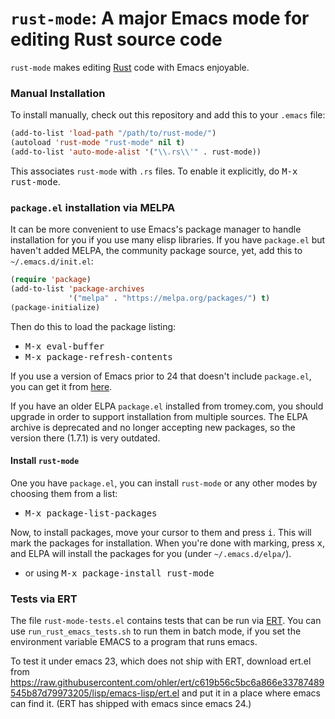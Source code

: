 `rust-mode`: A major Emacs mode for editing Rust source code
============================================================

`rust-mode` makes editing [Rust](http://rust-lang.org) code with Emacs
enjoyable.


### Manual Installation

To install manually, check out this repository and add this to your
`.emacs` file:

```lisp
(add-to-list 'load-path "/path/to/rust-mode/")
(autoload 'rust-mode "rust-mode" nil t)
(add-to-list 'auto-mode-alist '("\\.rs\\'" . rust-mode))
```

This associates `rust-mode` with `.rs` files. To enable it explicitly, do
<kbd>M-x rust-mode</kbd>.

### `package.el` installation via MELPA

It can be more convenient to use Emacs's package manager to handle
installation for you if you use many elisp libraries. If you have
`package.el` but haven't added MELPA, the community
package source, yet, add this to `~/.emacs.d/init.el`:

```lisp
(require 'package)
(add-to-list 'package-archives
             '("melpa" . "https://melpa.org/packages/") t)
(package-initialize)
```

Then do this to load the package listing:

* <kbd>M-x eval-buffer</kbd>
* <kbd>M-x package-refresh-contents</kbd>

If you use a version of Emacs prior to 24 that doesn't include
`package.el`, you can get it from [here](http://git.savannah.gnu.org/gitweb/?p=emacs.git;a=blob_plain;hb=ba08b24186711eaeb3748f3d1f23e2c2d9ed0d09;f=lisp/emacs-lisp/package.el).

If you have an older ELPA `package.el` installed from tromey.com, you
should upgrade in order to support installation from multiple sources.
The ELPA archive is deprecated and no longer accepting new packages,
so the version there (1.7.1) is very outdated.

#### Install `rust-mode`

One you have `package.el`, you can install `rust-mode` or any other
modes by choosing them from a list:

* <kbd>M-x package-list-packages</kbd>

Now, to install packages, move your cursor to them and press
<kbd>i</kbd>. This will mark the packages for installation. When
you're done with marking, press <kbd>x</kbd>, and ELPA will install
the packages for you (under `~/.emacs.d/elpa/`).

* or using <kbd>M-x package-install rust-mode</kbd>

### Tests via ERT

The file `rust-mode-tests.el` contains tests that can be run via
[ERT](http://www.gnu.org/software/emacs/manual/html_node/ert/index.html).
You can use `run_rust_emacs_tests.sh` to run them in batch mode, if
you set the environment variable EMACS to a program that runs emacs.

To test it under emacs 23, which does not ship with ERT, download ert.el from
https://raw.githubusercontent.com/ohler/ert/c619b56c5bc6a866e33787489545b87d79973205/lisp/emacs-lisp/ert.el
and put it in a place where emacs can find it.  (ERT has shipped with emacs
since emacs 24.)
